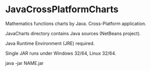 # JavaCrossPlatformCharts
Mathematics functions charts by Java.
Cross-Platform application.

JavaCharts directory contains Java sources (NetBeans project).

Java Runtime Environment (JRE) required.

Single JAR runs under Windows 32/64, Linux 32/64.

java -jar NAME.jar












